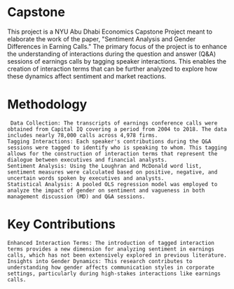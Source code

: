 # Capstone
This project is a NYU Abu Dhabi Economics Capstone Project meant to elaborate the work of the paper, "Sentiment Analysis and Gender Differences in Earning Calls." The primary focus of the project is to enhance the understanding of interactions during the question and answer (Q&A) sessions of earnings calls by tagging speaker interactions. This enables the creation of interaction terms that can be further analyzed to explore how these dynamics affect sentiment and market reactions. 

# Methodology 
     Data Collection: The transcripts of earnings conference calls were obtained from Capital IQ covering a period from 2004 to 2018. The data includes nearly 78,000 calls across 4,978 firms.
    Tagging Interactions: Each speaker's contributions during the Q&A sessions were tagged to identify who is speaking to whom. This tagging allows for the construction of interaction terms that represent the dialogue between executives and financial analysts.
    Sentiment Analysis: Using the Loughran and McDonald word list, sentiment measures were calculated based on positive, negative, and uncertain words spoken by executives and analysts.
    Statistical Analysis: A pooled OLS regression model was employed to analyze the impact of gender on sentiment and vagueness in both management discussion (MD) and Q&A sessions.

# Key Contributions

    Enhanced Interaction Terms: The introduction of tagged interaction terms provides a new dimension for analyzing sentiment in earnings calls, which has not been extensively explored in previous literature.
    Insights into Gender Dynamics: This research contributes to understanding how gender affects communication styles in corporate settings, particularly during high-stakes interactions like earnings calls.
